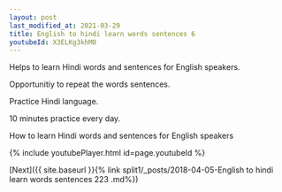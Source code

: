```yaml
---
layout: post
last_modified_at: 2021-03-29
title: English to hindi learn words sentences 6 
youtubeId: X3ELKg3khM0
---
```

 
 
Helps to learn Hindi words and sentences for English speakers.

Opportunitiy to repeat the words sentences. 

Practice Hindi language. 
 
10 minutes practice every day. 
 
How to learn Hindi words and sentences for English speakers 
 
{% include youtubePlayer.html id=page.youtubeId %}
 
 
[Next]({{ site.baseurl }}{% link  split1/_posts/2018-04-05-English to hindi learn words sentences 223 .md%})
 
